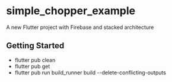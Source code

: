 # simple_chopper_example

A new Flutter project with Firebase and stacked architecture

## Getting Started

- flutter pub clean
- flutter pub get
- flutter pub run build_runner build --delete-conflicting-outputs
